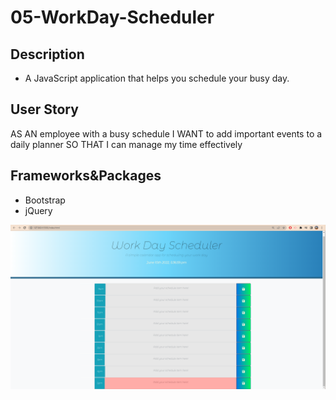 # 05-WorkDay-Scheduler

## Description

- A JavaScript application that helps you schedule your busy day.

## User Story
AS AN employee with a busy schedule
I WANT to add important events to a daily planner
SO THAT I can manage my time effectively

## Frameworks&Packages
- Bootstrap
- jQuery

![Screenshot of page](./assets/img/workday%20scheduler.PNG)
